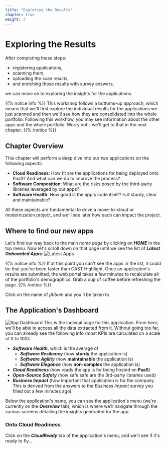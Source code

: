 ```yaml
---
title: "Exploring the Results"
chapter: true
weight: 3
---
```


# Exploring the Results

After completing these steps:
- registering applications,
- scanning them,
- uploading the scan results,
- and enriching those results with survey answers,

we can move on to exploring the insights for the applications.

{{% notice info %}}
This workshop follows a bottoms-up approach, which means that we'll first explore the individual results for the applications we just scanned and then we'll see how they are consolidated into the whole portfolio. Following this workflow, you may see information about the other apps and the whole portfolio. Worry not - we'll get to that in the next chapter.
{{% /notice %}}

## Chapter Overview

This chapter will perform a deep dive into our two applications on the following aspects:
- **Cloud Readiness**: How fit are the applications for being deployed onto PaaS? And what can we do to improve the process?
- **Software Composition**: What are the risks posed by the third-party libraries leveraged by our apps?
- **Software Health**: How good is the app's code itself? Is it sturdy, clear and maintainable?

All these aspects are fundamental to drive a move-to-cloud or modernization project, and we'll see later how each can impact the project.

## Where to find our new apps

Let's find our way back to the main *home page* by clicking on ***HOME*** in the top menu. Now let's scroll down on that page until we see the list of ***Latest Onboarded Apps***:
![Latest Apps](/images/DetailedIntro-1.png)

{{% notice info %}}
If at this point you can't see the apps in the list, it could be that you've been faster than CAST Highlight. Once an application's results are submitted, the web portal takes a few minutes to recalculate all of the portfolio's demographics. Grab a cup of coffee before refreshing the page.
{{% /notice %}}

Click on the name of *jAlbum* and you'll be taken to

## The Application's Dashboard
![App Dashboard](/images/DetailedIntro-2.png)
This is the indivual page for this application. From here, we'll be able to access all the data extracted from it. Without going too far, you can already see the following info (most KPIs are calculated on a scale of 0 to 100):
- ***Software Health***, which is the average of 
	- ***Software Resiliency*** (how **sturdy** the application is)
	- ***Software Agility*** (how **maintainable** the application is)
	- ***Software Elegance*** (how **non-complex** the application is)
- ***Cloud Readiness*** (how ready the app is for being hosted on **PaaS**)
- ***Open-Source Safety*** (how safe safe are the 3rd-party libraries used)
- ***Business Impact*** (how important that application is for the company. This is derived from the answers to the *Business Impact* survey you filled out a few minutes ago).

Below the application's name, you can see the application's menu (we're currently on the ***Overview*** tab), which is where we'll navigate through the various screens detailing the insights generated for the app.

### Onto Cloud Readiness
Click on the ***CloudReady*** tab of the application's menu, and we'll see if it's ready to fly...  